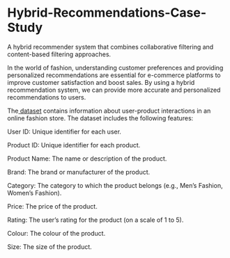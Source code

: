 # Hybrid-Recommendations-Case-Study
A hybrid recommender system that combines collaborative filtering and content-based filtering approaches.


In the world of fashion, understanding customer preferences and providing personalized recommendations are essential for e-commerce platforms to improve customer satisfaction and boost sales. By using a hybrid recommendation system, we can provide more accurate and personalized recommendations to users.

The<a href="https://statso.io/hybrid-recommendations-case-study/"> dataset</a> contains information about user-product interactions in an online fashion store. The dataset includes the following features:

User ID: Unique identifier for each user.

Product ID: Unique identifier for each product.

Product Name: The name or description of the product.

Brand: The brand or manufacturer of the product.

Category: The category to which the product belongs (e.g., Men’s Fashion, Women’s Fashion).

Price: The price of the product.

Rating: The user’s rating for the product (on a scale of 1 to 5).

Colour: The colour of the product.

Size: The size of the product.
